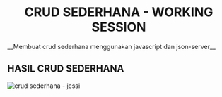 <h1 align="center">
  CRUD SEDERHANA - WORKING SESSION 
</h1>
__Membuat crud sederhana menggunakan javascript dan json-server__

## HASIL CRUD SEDERHANA
![crud sederhana - jessi](https://github.com/jessiropa/worksessionBE/assets/87848607/10ad1b6d-dc35-47b5-9bd0-4da1a482e06a)
